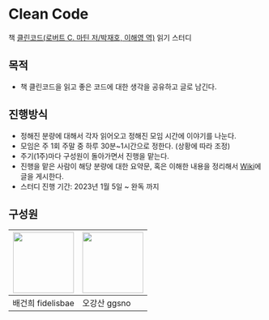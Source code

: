 # Clean Code
책 [클린코드(로버트 C. 마틴 저/박재호, 이해영 역)](http://www.yes24.com/Product/Goods/11681152) 읽기 스터디

## 목적
  - 책 클린코드을 읽고 좋은 코드에 대한 생각을 공유하고 글로 남긴다.
  
## 진행방식
  - 정해진 분량에 대해서 각자 읽어오고 정해진 모임 시간에 이야기를 나눈다.
  - 모임은 주 1회 주말 중 하루 30분~1시간으로 정한다. (상황에 따라 조정)
  - 주기(1주)마다 구성원이 돌아가면서 진행을 맡는다.
  - 진행을 맡은 사람이 해당 분량에 대한 요약문, 혹은 이해한 내용을 정리해서 [Wiki](https://github.com/chain-smoking-club/clean-code/wiki#%ED%81%B4%EB%A6%B0%EC%BD%94%EB%93%9C-%EC%8A%A4%ED%84%B0%EB%94%94-%EC%9C%84%ED%82%A4)에 글을 게시한다.
  - 스터디 진행 기간: 2023년 1월 5일 ~ 완독 까지
 
## 구성원
| [<img src="https://avatars.githubusercontent.com/u/104837639?v=4" width="120px" /> ](https://www.github.com/fidelisbae) | [<img src="https://avatars.githubusercontent.com/u/46833758?v=4" width="120px" /> ](https://www.github.com/ggsno) |
|---|---|
|배건희 fidelisbae|오강산 ggsno|
